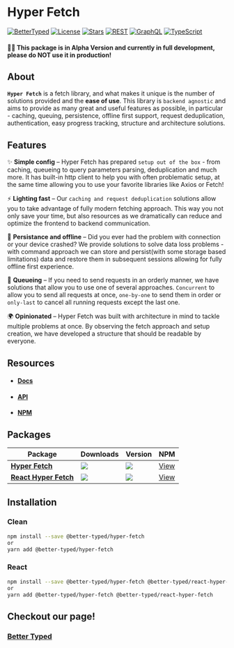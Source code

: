# Hyper Fetch

[![BetterTyped](https://badgen.net/badge/icon/Created%20by%20BetterTyped?label&color=black&labelColor=black)](https://bettertyped.com)
[![License](https://badgen.net/github/license/BetterTyped/hyper-fetch)](https://github.com/BetterTyped/hyper-fetch/blob/main/License.md)
[![Stars](https://badgen.net/github/stars/BetterTyped/hyper-fetch?color=green&icon=github)](https://github.com/BetterTyped/hyper-fetch)
[![REST](https://img.shields.io/badge/-REST-informational?logo=telegram)](https://github.com/BetterTyped/hyper-fetch)
[![GraphQL](https://img.shields.io/badge/-GraphQL-E10098?logo=graphql&logoColor=white)](https://github.com/BetterTyped/hyper-fetch)
[![TypeScript](https://img.shields.io/badge/typescript-%23007ACC.svg?logo=typescript&logoColor=white)](https://github.com/BetterTyped/hyper-fetch)

#### 🚧🚧 This package is in Alpha Version and currently in full development, please do NOT use it in production!

## About

**`Hyper Fetch`** is a fetch library, and what makes it unique is the number of solutions provided and the **ease of
use**. This library is `backend agnostic` and aims to provide as many great and useful features as possible, in
particular - caching, queuing, persistence, offline first support, request deduplication, authentication, easy progress
tracking, structure and architecture solutions.

## Features

✨ **Simple config** – Hyper Fetch has prepared `setup out of the box` - from caching, queueing to query parameters
parsing, deduplication and much more. It has built-in http client to help you with often problematic setup, at the same
time allowing you to use your favorite libraries like Axios or Fetch!

⚡️ **Lighting fast** – Our `caching and request deduplication` solutions allow you to take advantage of fully modern
fetching approach. This way you not only save your time, but also resources as we dramatically can reduce and optimize
the frontend to backend communication.

🚀 **Persistance and offline** – Did you ever had the problem with connection or your device crashed? We provide
solutions to solve data loss problems - with command approach we can store and persist(with some storage based
limitations) data and restore them in subsequent sessions allowing for fully offline first experience.

💎 **Queueing** – If you need to send requests in an orderly manner, we have solutions that allow you to use one of
several approaches. `Concurrent` to allow you to send all requests at once, `one-by-one` to send them in order or
`only-last` to cancel all running requests except the last one.

🌍 **Opinionated** – Hyper Fetch was built with architecture in mind to tackle multiple problems at once. By observing
the fetch approach and setup creation, we have developed a structure that should be readable by everyone.

## Resources

- #### [Docs](https://hyperfetch.bettertyped.com/)
- #### [API](https://hyperfetch.bettertyped.com/api/)
- #### [NPM](https://www.npmjs.com/package/@better-typed/hyper-fetch)

## Packages

<table style="width: 100%;">
  <thead>
    <tr>
      <th>Package</th>
      <th>Downloads</th>
      <th>Version</th>
      <th>NPM</th>
    </tr>
  </thead>
  <tbody>
    <tr>
      <td>
        <a style="font-weight:bold" href="https://github.com/BetterTyped/hyper-fetch/tree/main/packages/core">Hyper Fetch</a>
      </td>
      <td>
        <a href="https://github.com/BetterTyped/hyper-fetch/tree/main/packages/core"><img src="https://img.shields.io/npm/dm/@better-typed/hyper-fetch" /></a>
      </td>
      <td>
        <a href="https://github.com/BetterTyped/hyper-fetch/tree/main/packages/core"><img src="https://img.shields.io/npm/v/@better-typed/hyper-fetch.svg" /></a>
      </td>
      <td>
        <a href="https://www.npmjs.com/package/@better-typed/hyper-fetch">View</a>
      </td>
    </tr>
    <tr>
      <td>
        <a style="font-weight:bold" href="https://github.com/BetterTyped/hyper-fetch/tree/main/packages/react">React Hyper Fetch</a>
      </td>
      <td>
        <a href="https://github.com/BetterTyped/hyper-fetch/tree/main/packages/react"><img src="https://img.shields.io/npm/dm/@better-typed/react-hyper-fetch" /></a>
      </td>
      <td>
        <a href="https://github.com/BetterTyped/hyper-fetch/tree/main/packages/react"><img src="https://img.shields.io/npm/v/@better-typed/react-hyper-fetch.svg" /></a>
      </td>
      <td>
        <a href="https://www.npmjs.com/package/@better-typed/react-hyper-fetch">View</a>
      </td>
    </tr>
  </tbody>
</table>

## Installation

### Clean

```bash
npm install --save @better-typed/hyper-fetch
or
yarn add @better-typed/hyper-fetch
```

### React

```bash
npm install --save @better-typed/hyper-fetch @better-typed/react-hyper-fetch
or
yarn add @better-typed/hyper-fetch @better-typed/react-hyper-fetch
```

## Checkout our page!

### [Better Typed](https://bettertyped.com/docs/Overview)
